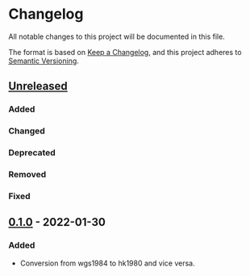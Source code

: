 # Changelog
All notable changes to this project will be documented in this file.

The format is based on [Keep a Changelog](https://keepachangelog.com/en/1.0.0/),
and this project adheres to [Semantic Versioning](https://semver.org/spec/v2.0.0.html).

## [Unreleased]
### Added
### Changed
### Deprecated
### Removed
### Fixed

## [0.1.0] - 2022-01-30
### Added
- Conversion from wgs1984 to hk1980 and vice versa.

[Unreleased]: https://github.com/olivierlacan/keep-a-changelog/compare/v1.0.0...HEAD
[0.1.0]: https://github.com/kavandev/hk1980/releases/tag/0.1.0